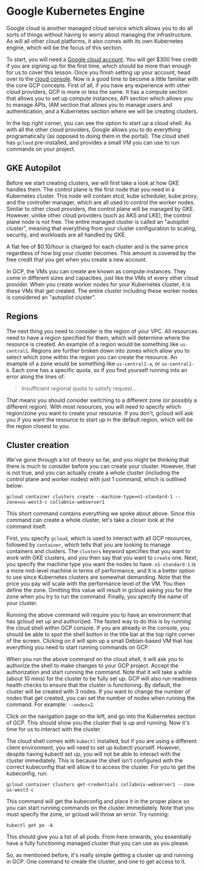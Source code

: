 # Google Kubernetes Engine

Google cloud is another managed cloud service which allows you to do all sorts of things without having to worry about managing the infrastructure. As will all other cloud platforms, it also comes with its own Kubernetes engine, which will be the focus of this section.

To start, you will need a [Google cloud account](https://cloud.google.com/free). You will get $300 free credit if you are signing up for the first time, which should be more than enough for us to cover this lesson. Once you finish setting up your account, head over to the [cloud console](https://console.cloud.google.com). Now is a good time to become a little familiar with the core GCP concepts. First of all, if you have any experience with other cloud providers, GCP is more or less the same. It has a compute section that allows you to set up compute instances, API section which allows you to manage APIs, IAM section that allows you to manage users and authentication, and a Kubernetes section where we will be creating clusters.

In the top right corner, you can see the option to start up a cloud shell. As with all the other cloud providers, Google allows you to do everything programatically (as opposed to doing them in the portal). The cloud shell has `gcloud` pre-installed, and provides a small VM you can use to run commands on your project.

## GKE Autopilot

Before we start creating clusters, we will first take a look at how GKE handles them. The control plane is the first node that you need in a Kubernetes cluster. This node will contain etcd, kube scheduler, kube proxy, and the controller manager, which are all used to control the worker nodes. Similar to other cloud providers, the control plane will be managed by GKE. However, unlike other cloud providers (such as AKS and LKE), the control plane node is not free. The entire managed cluster is called an "autopilot cluster", meaning that everything from your cluster configuration to scaling, security, and workloads are all handled by GKE.

A flat fee of $0.10/hour is charged for each cluster and is the same price regardless of how big your cluster becomes. This amount is covered by the free credit that you get when you create a new account.

In GCP, the VMs you can create are known as compute instances. They come in different sizes and capacities, just like the VMs of every other cloud provider. When you create worker nodes for your Kubernetes cluster, it is these VMs that get created. The entire cluster including these worker nodes is considered an "autopilot cluster".

## Regions

The next thing you need to consider is the region of your VPC. All resources need to have a region specified for them, which will determine where the resource is created. An example of a region would be something like `us-central1`. Regions are further broken down into zones which allow you to select which zone within the region you can create the resource. An example of a zone would be something like `us-central1-a`, or `us-central1-b`. Each zone has a specific quota, so if you find yourself running into an error along the lines of:

>Insufficient regional quota to satisfy request...

That means you should consider switching to a different zone (or possibly a different region). With most resources, you will need to specify which region/zone you want to create your resource. If you don't, gcloud will ask you if you want the resource to start up in the default region, which will be the region closest to you.

## Cluster creation

We've gone through a lot of theory so far, and you might be thinking that there is much to consider before you can create your cluster. However, that is not true, and you can actually create a whole cluster (including the control plane and worker nodes) with just 1 command, which is outlined below:

```
gcloud container clusters create --machine-type=n1-standard-1 --zone=us-west3-c collabnix-webserver1
```

This short command contains everything we spoke about above. Since this command can create a whole cluster, let's take a closer look at the command itself.

First, you specify `gcloud`, which is used to interact with all GCP resources, followed by `container`, which tells that you are looking to manage containers and clusters. The `clusters` keyword specifies that you want to work with GKE clusters, and you then say that you want to `create` one. Next, you specify the machine type you want the nodes to have. `n1-standard-1` is a more mid-level machine in terms of performance, and it is a better option to use since Kubernetes clusters are somewhat demanding. Note that the price you pay will scale with the performance level of the VM. You then define the zone. Omitting this value will result in gcloud asking you for the zone when you try to run the command. Finally, you specify the name of your cluster.

Running the above command will require you to have an environment that has gcloud set up and authorized. The fasted way to do this is by running the cloud shell within GCP console. If you are already in the console, you should be able to spot the shell button in the title bar at the top right corner of the screen. Clicking on it will spin up a small Debian-based VM that has everything you need to start running commands on GCP.

When you run the above command on the cloud shell, it will ask you to authorize the shell to make changes to your GCP project. Accept the authorization and start running the command. Note that it will take a while (about 10 mins) for the cluster to be fully set up. GCP will also run readiness health checks to ensure that the cluster is functioning. By default, the cluster will be created with 3 nodes. If you want to change the number of nodes that get created, you can set the number of nodes when running the command. For example: `--nodes=2`.

Click on the navigation page on the left, and go into the Kubernetes section of GCP. This should show you the cluster that is up and running. Now it's time for us to interact with the cluster.

The cloud shell comes with `kubectl` installed, but if you are using a different client environment, you will need to set up kubectl yourself. However, despite having kubectl set up, you will not be able to interact with the cluster immediately. This is because the shell isn't configured with the correct kubeconfig that will allow it to access the cluster. For you to get the kubeconfig, run:

```
gcloud container clusters get-credentials collabnix-webserver1 --zone us-west3-c
```

This command will get the kubeconfig and place it in the proper place so you can start running commands on the cluster immediately. Note that you must specify the zone, or gcloud will throw an error. Try running:

```
kubectl get po -A
```

This should give you a list of all pods. From here onwards, you essentially have a fully functioning managed cluster that you can use as you please.

So, as mentioned before, it's really simple getting a cluster up and running in GCP. One command to create the cluster, and one to get access to it.